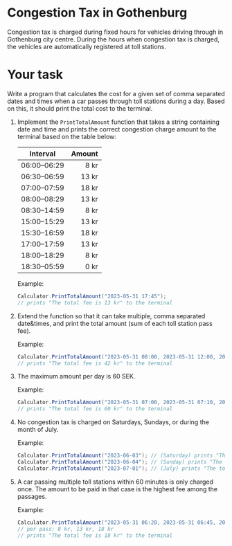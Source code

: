# Congestion Tax in Gothenburg

Congestion tax is charged during fixed hours for vehicles driving through in 
Gothenburg city centre. During the hours when congestion tax is charged, the 
vehicles are automatically registered at toll stations.

# Your task

Write a program that calculates the cost for a given set of comma separated 
dates and times when a car passes through toll stations during a day. 
Based on this, it should print the total cost to the terminal.

1. Implement the `PrintTotalAmount` function that takes a string containing date
and time and prints the correct congestion charge amount to the terminal based on 
the table below:

   |   Interval  | Amount |
   |    :---:    |   ---: |
   | 06:00–06:29 |   8 kr |
   | 06:30–06:59 |  13 kr |
   | 07:00–07:59 |  18 kr |
   | 08:00–08:29 |  13 kr |
   | 08:30–14:59 |   8 kr |
   | 15:00–15:29 |  13 kr |
   | 15:30–16:59 |  18 kr |
   | 17:00–17:59 |  13 kr |
   | 18:00–18:29 |   8 kr |
   | 18:30–05:59 |   0 kr |

   Example:   
   ```csharp
   Calculator.PrintTotalAmount("2023-05-31 17:45");
   // prints "The total fee is 13 kr" to the terminal
   ```

2. Extend the function so that it can take multiple, comma separated date&times,
and print the total amount (sum of each toll station pass fee).

   Example:   
   ```csharp
   Calculator.PrintTotalAmount("2023-05-31 08:00, 2023-05-31 12:00, 2023-05-31 12:45, 2023-05-31 17:45");
   // prints "The total fee is 42 kr" to the terminal
   ```

3. The maximum amount per day is 60 SEK. 

   Example:   
   ```csharp
   Calculator.PrintTotalAmount("2023-05-31 07:00, 2023-05-31 07:10, 2023-05-31 07:20, 2023-05-31 07:30");
   // prints "The total fee is 60 kr" to the terminal
   ```
   
4. No congestion tax is charged on Saturdays, Sundays, or during the month of July.

   Example:   
   ```csharp
   Calculator.PrintTotalAmount("2023-06-03"); // (Saturday) prints "The total fee is 0 kr" to the terminal
   Calculator.PrintTotalAmount("2023-06-04"); // (Sunday) prints "The total fee is 0 kr" to the terminal
   Calculator.PrintTotalAmount("2023-07-01"); // (July) prints "The total fee is 0 kr" to the terminal
   ```
   
5. A car passing multiple toll stations within 60 minutes is only charged once. 
The amount to be paid in that case is the highest fee among the passages.

   Example:   
   ```csharp
   Calculator.PrintTotalAmount("2023-05-31 06:20, 2023-05-31 06:45, 2023-05-31 07:10");
   // per pass: 8 kr, 13 kr, 18 kr
   // prints "The total fee is 18 kr" to the terminal
   ```
